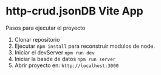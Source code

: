 

# http-crud.jsonDB Vite App

Pasos para ejecutar el proyecto

1. Clonar repositorio
2. Ejecutar ```npm install``` para reconstruir modulos de node.
3. Iniciar el devServer ```npm run dev```
4. Iniciar la basde de datos ```npm run server```
5. Abrir proyecto en: ```http://localhost:3000```
